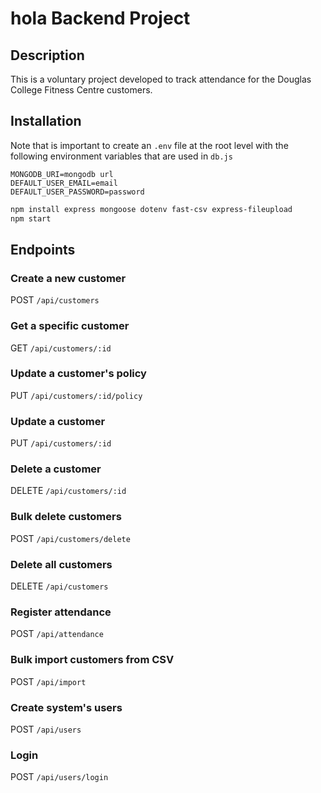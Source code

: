 # hola Backend Project

## Description

This is a voluntary project developed to track attendance for the Douglas College Fitness Centre customers.

## Installation

Note that is important to create an ```.env``` file at the root level with the following environment variables
that are used in ```db.js```

```
MONGODB_URI=mongodb url
DEFAULT_USER_EMAIL=email
DEFAULT_USER_PASSWORD=password
```


```bash
npm install express mongoose dotenv fast-csv express-fileupload
npm start
```

## Endpoints

### Create a new customer
POST ```/api/customers```

### Get a specific customer
GET ```/api/customers/:id```

### Update a customer's policy
PUT ```/api/customers/:id/policy```

### Update a customer
PUT ```/api/customers/:id```

### Delete a customer
DELETE ```/api/customers/:id```

### Bulk delete customers
POST ```/api/customers/delete```

### Delete all customers
DELETE ```/api/customers```

### Register attendance
POST ```/api/attendance```

### Bulk import customers from CSV
POST ```/api/import```

### Create system's users
POST ```/api/users```

### Login
POST ```/api/users/login```